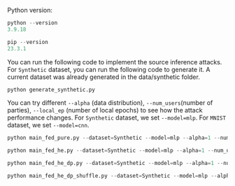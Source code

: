 Python version:
```python
python --version
3.9.18
```
```python
pip --version
23.3.1
```


You can run the following code to implement the source inference attacks. For `Synthetic` dataset, you can run the following code to generate it. A current dataset was already generated in the data/synthetic folder.
```python
python generate_synthetic.py
```

You can try different `--alpha` (data distribution), `--num_users`(number of parties), `--local_ep` (number of local epochs) to see how the attack performance changes. For `Synthetic` dataset, we set `--model=mlp`. For `MNIST` dataset, we set `--model=cnn`.

```python
python main_fed_pure.py --dataset=Synthetic --model=mlp --alpha=1 --num_users=10 --local_ep=5
```
```python
python main_fed_he.py --dataset=Synthetic --model=mlp --alpha=1 --num_users=10 --local_ep=5
```
```python
python main_fed_he_dp.py --dataset=Synthetic --model=mlp --alpha=1 --num_users=10 --local_ep=5
```
```python
python main_fed_he_dp_shuffle.py --dataset=Synthetic --model=mlp --alpha=1 --num_users=10 --local_ep=5
```
